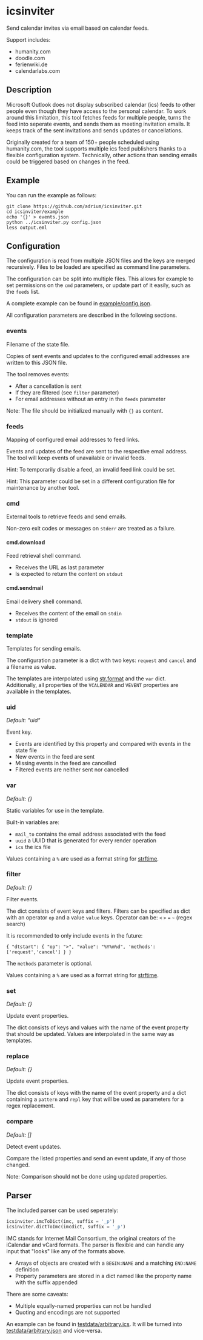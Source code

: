 # icsinviter

Send calendar invites via email based on calendar feeds.

Support includes:

- humanity.com
- doodle.com
- ferienwiki.de
- calendarlabs.com

## Description

Microsoft Outlook does not display subscribed calendar (ics) feeds
to other people even though they have access to the personal calendar.
To work around this limitation, this tool fetches feeds for multiple people,
turns the feed into seperate events, and sends them as meeting invitation emails.
It keeps track of the sent invitations and sends updates or cancellations.

Originally created for a team of 150+ people scheduled using humanity.com,
the tool supports multiple ics feed publishers thanks to a flexible configuration system.
Technically, other actions than sending emails could be triggered based on changes in the feed.

## Example

You can run the example as follows:

	git clone https://github.com/adrium/icsinviter.git
	cd icsinviter/example
	echo '{}' > events.json
	python ../icsinviter.py config.json
	less output.eml

## Configuration

The configuration is read from multiple JSON files and the keys are merged recursively.
Files to be loaded are specified as command line parameters.

The configuration can be split into multiple files.
This allows for example to set permissions on the `cmd` parameters,
or update part of it easily, such as the `feeds` list.

A complete example can be found in [example/config.json](example/config.json).

All configuration parameters are described in the following sections.

### events

Filename of the state file.

Copies of sent events and updates to the configured email addresses
are written to this JSON file.

The tool removes events:

- After a cancellation is sent
- If they are filtered (see `filter` parameter)
- For email addresses without an entry in the `feeds` parameter

Note: The file should be initialized manually with `{}` as content.

### feeds

Mapping of configured email addresses to feed links.

Events and updates of the feed are sent to the respective email address.
The tool will keep events of unavailable or invalid feeds.

Hint: To temporarily disable a feed, an invalid feed link could be set.

Hint: This parameter could be set in a different configuration file
for maintenance by another tool.

### cmd

External tools to retrieve feeds and send emails.

Non-zero exit codes or messages on `stderr` are treated as a failure.

#### cmd.download

Feed retrieval shell command.

- Receives the URL as last parameter
- Is expected to return the content on `stdout`

#### cmd.sendmail

Email delivery shell command.

- Receives the content of the email on `stdin`
- `stdout` is ignored

### template

Templates for sending emails.

The configuration parameter is a dict with two keys:
`request` and `cancel` and a filename as value.

The templates are interpolated using [str.format](https://docs.python.org/3/library/stdtypes.html#str.format) and the `var` dict.
Additionally, all properties of the `VCALENDAR` and `VEVENT` properties are available in the templates.

### uid

*Default: "uid"*

Event key.

- Events are identified by this property and compared with events in the state file
- New events in the feed are sent
- Missing events in the feed are cancelled
- Filtered events are neither sent nor cancelled

### var

*Default: {}*

Static variables for use in the template.

Built-in variables are:

- `mail_to` contains the email address associated with the feed
- `uuid` a UUID that is generated for every render operation
- `ics` the ics file

Values containing a `%` are used as a format string for [strftime](https://docs.python.org/3/library/datetime.html#strftime-strptime-behavior).

### filter

*Default: {}*

Filter events.

The dict consists of event keys and filters.
Filters can be specified as dict with an operator `op` and a value `value` keys.
Operator can be: `<` `>` `=` `~` (regex search)

It is recommended to only include events in the future:

`{ "dtstart": { "op": ">", "value": "%Y%m%d", 'methods': ['request','cancel'] } }`

The `methods` parameter is optional.

Values containing a `%` are used as a format string for [strftime](https://docs.python.org/3/library/datetime.html#strftime-strptime-behavior).

### set

*Default: {}*

Update event properties.

The dict consists of keys and values with the name of the event property that should be updated.
Values are interpolated in the same way as templates.

### replace

*Default: {}*

Update event properties.

The dict consists of keys with the name of the event property and a dict containing
a `pattern` and `repl` key that will be used as parameters for a regex replacement.

### compare

*Default: []*

Detect event updates.

Compare the listed properties and send an event update, if any of those changed.

Note: Comparison should not be done using updated properties.

## Parser

The included parser can be used seperately:

```python
icsinviter.imcToDict(imc, suffix = '_p')
icsinviter.dictToImc(imcdict, suffix = '_p')
```

IMC stands for Internet Mail Consortium, the original creators of the iCalendar and vCard formats.
The parser is flexible and can handle any input that "looks" like any of the formats above.

- Arrays of objects are created with a `BEGIN:NAME` and a matching `END:NAME` definition
- Property parameters are stored in a dict named like the property name with the suffix appended

There are some caveats:

- Multiple equally-named properties can not be handled
- Quoting and encodings are not supported

An example can be found in [testdata/arbitrary.ics](testdata/arbitrary.ics).
It will be turned into [testdata/arbitrary.json](testdata/arbitrary.json) and vice-versa.
